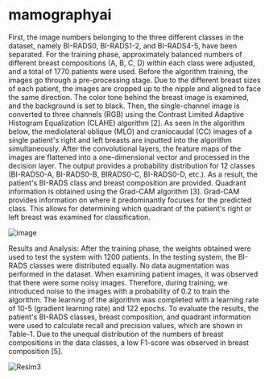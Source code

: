 # mamographyai

First, the image numbers belonging to the three different classes in the dataset, namely BI-RADS0, BI-RADS1-2, and BI-RADS4-5, have been separated. For the training phase, approximately balanced numbers of different breast compositions (A, B, C, D) within each class were adjusted, and a total of 1770 patients were used. Before the algorithm training, the images go through a pre-processing stage. Due to the different breast sizes of each patient, the images are cropped up to the nipple and aligned to face the same direction. The color tone behind the breast image is examined, and the background is set to black. Then, the single-channel image is converted to three channels (RGB) using the Contrast Limited Adaptive Histogram Equalization (CLAHE) algorithm [2].
As seen in the algorithm below, the mediolateral oblique (MLO) and craniocaudal (CC) images of a single patient's right and left breasts are inputted into the algorithm simultaneously. After the convolutional layers, the feature maps of the images are flattened into a one-dimensional vector and processed in the decision layer. The output provides a probability distribution for 12 classes (BI-RADS0-A, BI-RADS0-B, BIRADS0-C, BI-RADS0-D, etc.). As a result, the patient's BI-RADS class and breast composition are provided. Quadrant information is obtained using the Grad-CAM algorithm [3]. Grad-CAM provides information on where it predominantly focuses for the predicted class. This allows for determining which quadrant of the patient's right or left breast was examined for classification.

![image](https://github.com/omerfarukdinc/mamographyai/assets/96438908/413c7432-f4be-416f-ad07-24baddcd1ccb)

Results and Analysis:
After the training phase, the weights obtained were used to test the system with 1200 patients. In the testing system, the BI-RADS classes were distributed equally. No data augmentation was performed in the dataset. When examining patient images, it was observed that there were some noisy images. Therefore, during training, we introduced noise to the images with a probability of 0.2 to train the algorithm. The learning of the algorithm was completed with a learning rate of 10-5 (gradient learning rate) and 122 epochs. To evaluate the results, the patient's BI-RADS classes, breast composition, and quadrant information were used to calculate recall and precision values, which are shown in Table-1. Due to the unequal distribution of the numbers of breast compositions in the data classes, a low F1-score was observed in breast composition [5].

![Resim3](https://github.com/omerfarukdinc/mamographyai/assets/96438908/19f412ef-2bf2-4bd8-a928-7f4ce61a982e)

